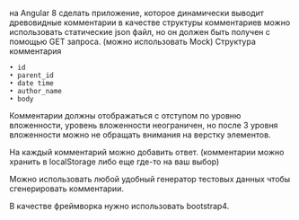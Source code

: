 на Angular 8 сделать приложение, которое динамически выводит древовидные комментарии
в качестве структуры комментариев можно использовать статические json файл, но он должен быть получен с помощью GET запроса. (можно использовать Mock)
Структура комментария

    • id
    • parent_id
    • date time
    • author_name
    • body

Комментарии должны отображаться с отступом по уровню вложенности, уровень вложенности неограничен, но после 3 уровня вложенности можно не обращать внимания на верстку элементов.

На каждый комментарий можно добавить ответ. (комментарии можно хранить в localStorage либо еще где-то на ваш выбор)

Можно использовать любой удобный генератор тестовых данных чтобы сгенерировать комментарии.

В качестве фреймворка нужно использовать bootstrap4.
